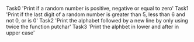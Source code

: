 Task0 'Print if a random number is positive, negative or equal to zero'
Task1 'Print if the last digit of a random number is greater than 5, less than 6 and not 0, or is 0'
Task2 'Print the alphabet followed by a new line by only using twice the function putchar'
Task3 'Print the alphbet in lower and after in upper case'